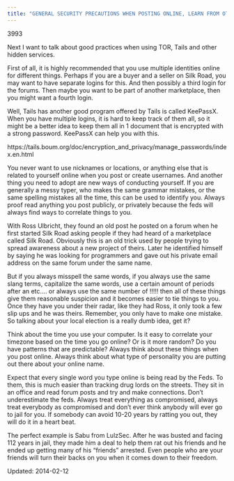 ```yaml
---
title: "GENERAL SECURITY PRECAUTIONS WHEN POSTING ONLINE, LEARN FROM OTHERS&#8217; MISTAKEs"
---
```

3993


<p>Next I want to talk about good practices when using TOR, Tails and other hidden services.</p>
<p>First of all, it is highly recommended that you use multiple identities online for different things. Perhaps if you are a buyer and a seller on Silk Road, you may want to have separate logins for this. And then possibly a third login for the forums. Then maybe you want to be part of another marketplace, then you might want a fourth login.</p>
<p>Well, Tails has another good program offered by Tails is called KeePassX. When you have multiple logins, it is hard to keep track of them all, so it might be a better idea to keep them all in 1 document that is encrypted with a strong password. KeePassX can help you with this.</p>
<p>https://tails.boum.org/doc/encryption_and_privacy/manage_passwords/index.en.html</p>
<p>You never want to use nicknames or locations, or anything else that is related to yourself online when you post or create usernames. And another thing you need to adopt are new ways of conducting yourself. If you are generally a messy typer, who makes the same grammar mistakes, or the same spelling mistakes all the time, this can be used to identify you. Always proof read anything you post publicly, or privately because the feds will always find ways to correlate things to you.</p>
<p>With Ross Ulbricht, they found an old post he posted on a forum when he first started Silk Road asking people if they had heard of a marketplace called Silk Road. Obviously this is an old trick used by people trying to spread awareness about a new project of theirs. Later he identified himself by saying he was looking for programmers and gave out his private email address on the same forum under the same name.</p>
<p>But if you always misspell the same words, if you always use the same slang terms, capitalize the same words, use a certain amount of periods after an etc&#8230;. or always use the same number of !!!!! then all of these things give them reasonable suspicion and it becomes easier to tie things to you. Once they have you under their radar, like they had Ross, it only took a few slip ups and he was theirs. Remember, you only have to make one mistake. So talking about your local election is a really dumb idea, get it?</p>
<p>Think about the time you use your computer. Is it easy to correlate your timezone based on the time you go online? Or is it more random? Do you have patterns that are predictable? Always think about these things when you post online. Always think about what type of personality you are putting out there about your online name.</p>
<p>Expect that every single word you type online is being read by the Feds. To them, this is much easier than tracking drug lords on the streets. They sit in an office and read forum posts and try and make connections. Don&#8217;t underestimate the feds. Always treat everything as compromised, always treat everybody as compromised and don&#8217;t ever think anybody will ever go to jail for you. If somebody can avoid 10-20 years by ratting you out, they will do it in a heart beat.</p>
<p>The perfect example is Sabu from LulzSec. After he was busted and facing 112 years in jail, they made him a deal to help them rat out his friends and he ended up getting many of his &#8220;friends&#8221; arrested. Even people who are your friends will turn their backs on you when it comes down to their freedom.</p>

Updated: 2014-02-12

